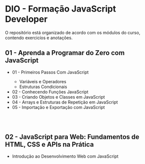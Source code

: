 # DIO - Formação JavaScript Developer

O repositório está organizado de acordo com os módulos do curso, contendo exercicíos e anotações.

<h2>01 - Aprenda a Programar do Zero com JavaScript</h2>
    <ul>
        <li>01 - Primeiros Passos Com JavaScript</li>
        <ul>
            <li>Variáveis e Operadores</li>
            <li>Estruturas Condicionais</li>
        </ul>
        <li>02 - Conhecendo Funções JavaScript</li>
        <li>03 - Criando Objetos e Classes em JavaScript</li>
        <li>04 - Arrays e Estruturas de Repetição em JavaScript</li>
        <li>05 - Importação e Exportação com JavaScript</li>
    </ul>
<br>
<br>

<h2>02 - JavaScript para Web: Fundamentos de HTML, CSS e APIs na Prática</h2>
    <ul>
        <li>Introdução ao Desenvolvimento Web com JavaScript</li>   
    </ul>